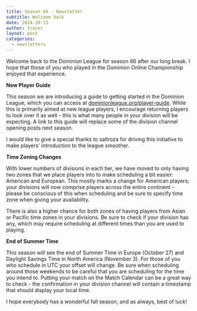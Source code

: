 ```yaml
---
title: Season 66 - Newsletter
subtitle: Welcome back
date: 2024-10-13
author: tracer
layout: post
categories:
  - newsletters
---
```

Welcome back to the Dominion League for season 66 after our long break. I hope that those of you who played in the Dominion Online Championship enjoyed that experience.

**New Player Guide**

This season we are introducing a guide to getting started in the Dominion League, which you can access at [dominionleague.org/player-guide](https://dominionleague.org/player-guide). While this is primarily aimed at new league players, I encourage returning players to look over it as well - this is what many people in your division will be expecting. A link to this guide will replace some of the division channel opening posts next season.

I would like to give a special thanks to saltroza for driving this initiative to make players' introduction to the league smoother.

**Time Zoning Changes**

With lower numbers of divisions in each tier, we have moved to only having two zones that we place players into to make scheduling a bit easier: American and European. This mostly marks a change for American players; your divisions will now comprise players across the entire continent - please be conscious of this when scheduling and be sure to specify time zone when giving your availability.

There is also a higher chance for both zones of having players from Asian or Pacific time zones in your divisions. Be sure to check if your division has any, which may require scheduling at different times than you are used to playing.

**End of Summer Time**

This season will see the end of Summer Time in Europe (October 27) and Daylight Savings Time in North America (November 3). For those of you who schedule in UTC your offset will change. Be sure when scheduling around those weekends to be careful that you are scheduling for the time you intend to. Putting your match on the Match Calendar can be a great way to check - the confirmation in your division channel will contain a timestamp that should display your local time.

I hope everybody has a wonderful fall season, and as always, best of luck!